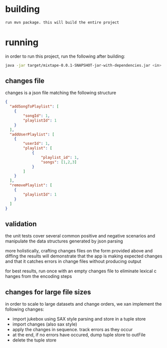 
# building

```sh
run mvn package. this will build the entire project
```

# running

in order to run this project, run the following after building:

```sh
java -jar target/mixtape-0.0.1-SNAPSHOT-jar-with-dependencies.jar <in> <change> <out>
```

## changes file

changes is a json file matching the following structure
```json
{
  "addSongToPlaylist": [
    {
    	"songId": 1,
    	"playlistId": 1
    }
  ],
  "addUserPlaylist": [
    {
    	"userId": 1,
    	"playlist": [
    		{
    			"playlist_id": 1,
    			"songs": [1,2,3]
    		}
    	]
    }
  ],
  "removePlaylist": [
    {
    	"playlistId": 1
    }
  ]
}
```

## validation

the unit tests cover several common positive and negative scenarios and
manipulate the data structures generated by json parsing

more holistically, crafting changes files on the form provided above and
diffing the results will demonstrate that the app is making expected
changes and that it catches errors in change files without producing output

for best results, run once with an empty changes file to eliminate lexical c
hanges from the encoding steps

## changes for large file sizes

in order to scale to large datasets and change orders, we xan implement
the following changes:


* import jukebox using SAX style parsing and store in a tuple store
* import changes (also sax style)
* apply the changes in sequence. track errors as they occur
* at the end, if no errors have occured, dump tuple store to outFile
* delete the tuple store


